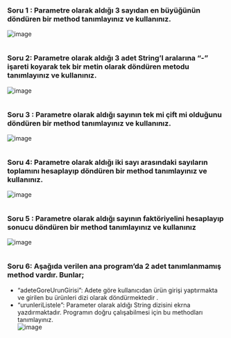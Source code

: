 ###  Soru 1 : Parametre olarak aldığı 3 sayıdan en büyüğünün  döndüren bir method tanımlayınız ve kullanınız.
![image](https://github.com/sahinmansuroglu/JavaTemel/assets/28144917/05b1721a-f5a9-4cb2-9b72-c3d72a8486bc)



```java


```

### Soru 2: Parametre olarak aldığı 3 adet String’I aralarına “-” işareti koyarak tek bir metin olarak döndüren metodu tanımlayınız ve kullanınız.
![image](https://github.com/sahinmansuroglu/JavaTemel/assets/28144917/8179910c-9fe6-4b9c-a136-d2e2a88a579e)



```java


```

### Soru 3 : Parametre olarak aldığı sayının tek mi çift mi olduğunu döndüren bir method tanımlayınız ve kullanınız. 
![image](https://github.com/sahinmansuroglu/JavaTemel/assets/28144917/082c3dca-0638-4cf6-9edd-93f6daa05182)



```java


```

### Soru 4: Parametre olarak aldığı iki sayı arasındaki sayıların toplamını hesaplayıp döndüren  bir method tanımlayınız ve kullanınız. 
![image](https://github.com/sahinmansuroglu/JavaTemel/assets/28144917/25711993-ad14-4c2f-aca1-5cf192841fed)



```java


```

### Soru 5 : Parametre olarak aldığı  sayının faktöriyelini hesaplayıp sonucu döndüren bir method tanımlayınız ve kullanınız
![image](https://github.com/sahinmansuroglu/JavaTemel/assets/28144917/31cf0947-1511-4cd7-a06f-66c62f53fea7)



```java


```

### Soru 6: Aşağıda verilen ana program’da 2 adet tanımlanmamış method vardır. Bunlar;
- “adeteGoreUrunGirisi”: Adete göre kullanıcıdan ürün girişi yaptırmakta ve girilen bu ürünleri dizi olarak döndürmektedir . 
- “urunleriListele”: Parameter olarak aldığı String dizisini ekrna yazdırmaktadır. 
Programın doğru çalışabilmesi için bu methodları tanımlayınız.  
![image](https://github.com/sahinmansuroglu/JavaTemel/assets/28144917/80e0cdff-d130-452a-8916-3e91c468416c)



```java


```
